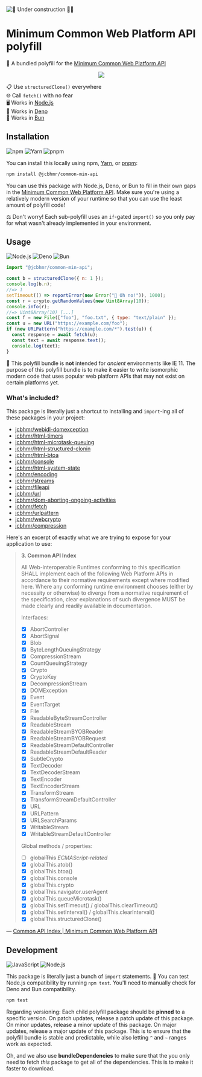 ![🚧 Under construction 👷‍♂️](https://i.imgur.com/LEP2R3N.png)

# Minimum Common Web Platform API polyfill

🎁 A bundled polyfill for the [Minimum Common Web Platform API]

<div align="center">

![](https://picsum.photos/600/400)

</div>

📋 Use `structuredClone()` everywhere \
🌐 Call `fetch()` with no fear \
🖥️ Works in [Node.js] \
🦕 Works in [Deno] \
🧅 Works in [Bun]

## Installation

![npm](https://img.shields.io/static/v1?style=for-the-badge&message=npm&color=CB3837&logo=npm&logoColor=FFFFFF&label=)
![Yarn](https://img.shields.io/static/v1?style=for-the-badge&message=Yarn&color=2C8EBB&logo=Yarn&logoColor=FFFFFF&label=)
![pnpm](https://img.shields.io/static/v1?style=for-the-badge&message=pnpm&color=222222&logo=pnpm&logoColor=F69220&label=)

You can install this locally using npm, [Yarn], or [pnpm]:

```sh
npm install @jcbhmr/common-min-api
```

You can use this package with Node.js, Deno, or Bun to fill in their own gaps in
the [Minimum Common Web Platform API]. Make sure you're using a relatively
modern version of your runtime so that you can use the least amount of polyfill
code!

⚖️ Don't worry! Each sub-polyfill uses an `if`-gated `import()` so you only pay
for what wasn't already implemented in your environment.

## Usage

![Node.js](https://img.shields.io/static/v1?style=for-the-badge&message=Node.js&color=339933&logo=Node.js&logoColor=FFFFFF&label=)
![Deno](https://img.shields.io/static/v1?style=for-the-badge&message=Deno&color=000000&logo=Deno&logoColor=FFFFFF&label=)
![Bun](https://img.shields.io/static/v1?style=for-the-badge&message=Bun&color=000000&logo=Bun&logoColor=FFFFFF&label=)

```js
import "@jcbhmr/common-min-api";

const b = structuredClone({ n: 1 });
console.log(b.n);
//=> 1
setTimeout(() => reportError(new Error("🌋 Oh no!")), 1000);
const r = crypto.getRandomValues(new Uint8Array(10));
console.info(r);
//=> Uint8Array(10) [...]
const f = new File(["foo"], "foo.txt", { type: "text/plain" });
const u = new URL("https://example.com/foo");
if (new URLPattern("https://example.com/*").test(u)) {
  const response = await fetch(u);
  const text = await response.text();
  console.log(text);
}
```

👴 This polyfill bundle is **not** intended for _ancient_ environments like
IE 11. The purpose of this polyfill bundle is to make it easier to write
isomorphic modern code that uses popular web platform APIs that may not exist on
certain platforms yet.

### What's included?

This package is literally just a shortcut to installing and `import`-ing all of
these packages in your project:

- [jcbhmr/webidl-domexception](https://github.com/jcbhmr/webidl-domexception#readme)
- [jcbhmr/html-timers](https://github.com/jcbhmr/html-timers#readme)
- [jcbhmr/html-microtask-queuing](https://github.com/jcbhmr/html-microtask-queuing#readme)
- [jcbhmr/html-structured-clonin](https://github.com/jcbhmr/html-structured-clonin#readme)
- [jcbhmr/html-btoa](https://github.com/jcbhmr/html-btoa#readme)
- [jcbhmr/console](https://github.com/jcbhmr/console#readme)
- [jcbhmr/html-system-state](https://github.com/jcbhmr/html-system-state#readme)
- [jcbhmr/encoding](https://github.com/jcbhmr/encoding#readme)
- [jcbhmr/streams](https://github.com/jcbhmr/streams#readme)
- [jcbhmr/fileapi](https://github.com/jcbhmr/fileapi#readme)
- [jcbhmr/url](https://github.com/jcbhmr/url#readme)
- [jcbhmr/dom-aborting-ongoing-activities](https://github.com/jcbhmr/dom-aborting-ongoing-activities#readme)
- [jcbhmr/fetch](https://github.com/jcbhmr/fetch#readme)
- [jcbhmr/urlpattern](https://github.com/jcbhmr/urlpattern#readme)
- [jcbhmr/webcrypto](https://github.com/jcbhmr/webcrypto#readme)
- [jcbhmr/compression](https://github.com/jcbhmr/compression#readme)

Here's an excerpt of exactly what we are trying to expose for your application
to use:

> **3. Common API Index**
>
> All Web-interoperable Runtimes conforming to this specification SHALL
> implement each of the following Web Platform APIs in accordance to their
> normative requirements except where modified here. Where any conforming
> runtime environment chooses (either by necessity or otherwise) to diverge from
> a normative requirement of the specification, clear explanations of such
> divergence MUST be made clearly and readily available in documentation.
>
> Interfaces:
>
> - [x] AbortController
> - [x] AbortSignal
> - [x] Blob
> - [x] ByteLengthQueuingStrategy
> - [x] CompressionStream
> - [x] CountQueuingStrategy
> - [x] Crypto
> - [x] CryptoKey
> - [x] DecompressionStream
> - [x] DOMException
> - [x] Event
> - [x] EventTarget
> - [x] File
> - [x] ReadableByteStreamController
> - [x] ReadableStream
> - [x] ReadableStreamBYOBReader
> - [x] ReadableStreamBYOBRequest
> - [x] ReadableStreamDefaultController
> - [x] ReadableStreamDefaultReader
> - [x] SubtleCrypto
> - [x] TextDecoder
> - [x] TextDecoderStream
> - [x] TextEncoder
> - [x] TextEncoderStream
> - [x] TransformStream
> - [x] TransformStreamDefaultController
> - [x] URL
> - [x] URLPattern
> - [x] URLSearchParams
> - [x] WritableStream
> - [x] WritableStreamDefaultController
>
> Global methods / properties:
>
> - [ ] ~~globalThis~~ _ECMAScript-related_
> - [x] globalThis.atob()
> - [x] globalThis.btoa()
> - [x] globalThis.console
> - [x] globalThis.crypto
> - [x] globalThis.navigator.userAgent
> - [x] globalThis.queueMicrotask()
> - [x] globalThis.setTimeout() / globalThis.clearTimeout()
> - [x] globalThis.setInterval() / globalThis.clearInterval()
> - [x] globalThis.structuredClone()

&mdash; [Common API Index | Minimum Common Web Platform API]

## Development

![JavaScript](https://img.shields.io/static/v1?style=for-the-badge&message=JavaScript&color=222222&logo=JavaScript&logoColor=F7DF1E&label=)
![Node.js](https://img.shields.io/static/v1?style=for-the-badge&message=Node.js&color=339933&logo=Node.js&logoColor=FFFFFF&label=)

This package is literally just a bunch of `import` statements. 🤣 You can test
Node.js compatibility by running `npm test`. You'll need to manually check for
Deno and Bun compatibility.

```sh
npm test
```

Regarding versioning: Each child polyfill package should be **pinned** to a
specific version. On patch updates, release a patch update of this package. On
minor updates, release a minor update of this package. On major updates, release
a major update of this package. This is to ensure that the polyfill bundle is
stable and predictable, while also letting `^` and `~` ranges work as expected.

Oh, and we also use **bundleDependencies** to make sure that the you only need
to fetch _this_ package to get all of the dependencies. This is to make it
faster to download.

<!-- prettier-ignore-start -->
[Yarn]: https://yarnpkg.com/
[pnpm]: https://pnpm.io/
[Minimum Common Web Platform API]: https://common-min-api.proposal.wintercg.org/
[Common API Index | Minimum Common Web Platform API]: https://common-min-api.proposal.wintercg.org/#common-api-index
[Node.js]: https://nodejs.org/
[Deno]: https://deno.com/runtime
[Bun]: https://bun.sh/
<!-- prettier-ignore-end -->
